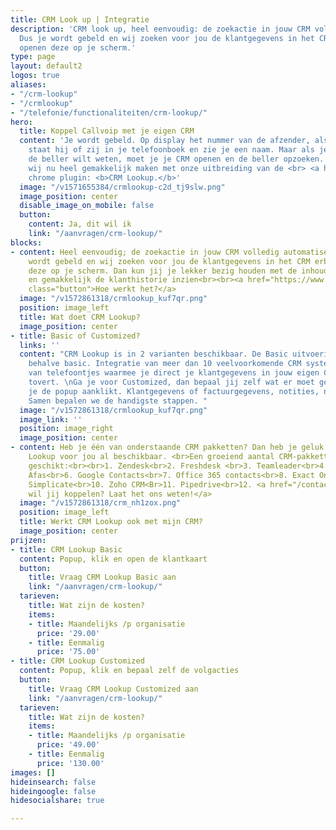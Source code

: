```yaml
---
title: CRM Look up | Integratie
description: 'CRM look up, heel eenvoudig: de zoekactie in jouw CRM volledig automatiseren!
  Dus je wordt gebeld en wij zoeken voor jou de klantgegevens in het CRM erbij en
  openen deze op je scherm.'
type: page
layout: default2
logos: true
aliases:
- "/crm-lookup"
- "/crmlookup"
- "/telefonie/functionaliteiten/crm-lookup/"
hero:
  title: Koppel Callvoip met je eigen CRM
  content: 'Je wordt gebeld. Op display het nummer van de afzender, als je geluk hebt
    staat hij of zij in je telefoonboek en zie je een naam. Maar als je alles van
    de beller wilt weten, moet je je CRM openen en de beller opzoeken. Dat kunnen
    wij nu heel gemakkelijk maken met onze uitbreiding van de <br> <a href="/clicktodial">Click-to-Dial</a>
    chrome plugin: <b>CRM Lookup.</b>'
  image: "/v1571655384/crmlookup-c2d_tj9slw.png"
  image_position: center
  disable_image_on_mobile: false
  button:
    content: Ja, dit wil ik
    link: "/aanvragen/crm-lookup/"
blocks:
- content: Heel eenvoudig; de zoekactie in jouw CRM volledig automatiseren! Dus je
    wordt gebeld en wij zoeken voor jou de klantgegevens in het CRM erbij en openen
    deze op je scherm. Dan kun jij je lekker bezig houden met de inhoud van het gesprek
    en gemakkelijk de klanthistorie inzien<br><br><a href="https://www.callvoip.nl/ondersteuning/integraties/handleiding-crm-lookup"
    class="button">Hoe werkt het?</a>
  image: "/v1572861318/crmlookup_kuf7qr.png"
  position: image_left
  title: Wat doet CRM Lookup?
  image_position: center
- title: Basic of Customized?
  links: ''
  content: "CRM Lookup is in 2 varianten beschikbaar. De Basic uitvoering is alles
    behalve basic. Integratie van meer dan 10 veelvoorkomende CRM systemen, popups
    van telefoontjes waarmee je direct je klantgegevens in jouw eigen CRM tevoorschijn
    tovert. \nGa je voor Customized, dan bepaal jij zelf wat er moet gebeuren wanneer
    je de popup aanklikt. Klantgegevens of factuurgegevens, notities, noem maar op.
    Samen bepalen we de handigste stappen. "
  image: "/v1572861318/crmlookup_kuf7qr.png"
  image_link: ''
  position: image_right
  image_position: center
- content: Heb je één van onderstaande CRM pakketten? Dan heb je geluk en is de CRM
    Lookup voor jou al beschikbaar. <br>Een groeiend aantal CRM-pakketten is hiervoor
    geschikt:<br><br>1. Zendesk<br>2. Freshdesk <br>3. Teamleader<br>4. Salesforce<br>5.
    Afas<br>6. Google Contacts<br>7. Office 365 contacts<br>8. Exact Online<br>9.
    Simplicate<br>10. Zoho CRM<Br>11. Pipedrive<br>12. <a href="/contact/"> Welk pakket
    wil jij koppelen? Laat het ons weten!</a>
  image: "/v1572861318/crm_nh1zox.png"
  position: image_left
  title: Werkt CRM Lookup ook met mijn CRM?
  image_position: center
prijzen:
- title: CRM Lookup Basic
  content: Popup, klik en open de klantkaart
  button:
    title: Vraag CRM Lookup Basic aan
    link: "/aanvragen/crm-lookup/"
  tarieven:
    title: Wat zijn de kosten?
    items:
    - title: Maandelijks /p organisatie
      price: '29.00'
    - title: Eenmalig
      price: '75.00'
- title: CRM Lookup Customized
  content: Popup, klik en bepaal zelf de volgacties
  button:
    title: Vraag CRM Lookup Customized aan
    link: "/aanvragen/crm-lookup/"
  tarieven:
    title: Wat zijn de kosten?
    items:
    - title: Maandelijks /p organisatie
      price: '49.00'
    - title: Eenmalig
      price: '130.00'
images: []
hideinsearch: false
hideingoogle: false
hidesocialshare: true

---
```

